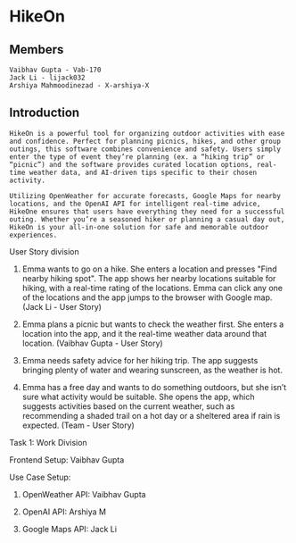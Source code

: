 # HikeOn

## Members

    Vaibhav Gupta - Vab-170
    Jack Li - lijack032
    Arshiya Mahmoodinezad - X-arshiya-X

## Introduction

    HikeOn is a powerful tool for organizing outdoor activities with ease and confidence. Perfect for planning picnics, hikes, and other group outings, this software combines convenience and safety. Users simply enter the type of event they’re planning (ex. a “hiking trip” or “picnic”) and the software provides curated location options, real-time weather data, and AI-driven tips specific to their chosen activity.

    Utilizing OpenWeather for accurate forecasts, Google Maps for nearby locations, and the OpenAI API for intelligent real-time advice, HikeOne ensures that users have everything they need for a successful outing. Whether you’re a seasoned hiker or planning a casual day out, HikeOn is your all-in-one solution for safe and memorable outdoor experiences.

User Story division
1) Emma wants to go on a hike. She enters a location and presses "Find nearby hiking spot". The app shows her nearby locations suitable for hiking, with a real-time rating of the locations. Emma can click any one of the locations and the app jumps to the browser with Google map. (Jack Li - User Story)
   
2) Emma plans a picnic but wants to check the weather first. She enters a location into the app, and it the real-time weather data around that location. (Vaibhav Gupta - User Story)
   
3) Emma needs safety advice for her hiking trip. The app suggests bringing plenty of water and wearing sunscreen, as the weather is hot.

4) Emma has a free day and wants to do something outdoors, but she isn’t sure what activity would be suitable. She opens the app, which suggests activities based on the current weather, such as recommending a shaded trail on a hot day or a sheltered area if rain is expected. (Team - User Story)

Task 1: Work Division

Frontend Setup: Vaibhav Gupta

Use Case Setup:

1) OpenWeather API: Vaibhav Gupta

2) OpenAI API: Arshiya M

3) Google Maps API: Jack Li
